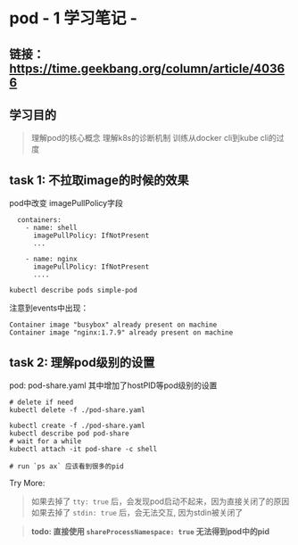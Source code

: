 # pod - 1 学习笔记 - 

## 链接：https://time.geekbang.org/column/article/40366

## 学习目的
> 理解pod的核心概念
> 理解k8s的诊断机制
> 训练从docker cli到kube cli的过度

## task 1: 不拉取image的时候的效果
pod中改变 imagePullPolicy字段
```
  containers:
    - name: shell
      imagePullPolicy: IfNotPresent
      ...

    - name: nginx
      imagePullPolicy: IfNotPresent
      ....
```

`kubectl describe pods simple-pod`

注意到events中出现：

```
Container image "busybox" already present on machine
Container image "nginx:1.7.9" already present on machine
```

## task 2: 理解pod级别的设置
pod: pod-share.yaml
其中增加了hostPID等pod级别的设置

```
# delete if need
kubectl delete -f ./pod-share.yaml

kubectl create -f ./pod-share.yaml
kubectl describe pod pod-share
# wait for a while
kubectl attach -it pod-share -c shell

# run `ps ax` 应该看到很多的pid
```

Try More:  
> 如果去掉了 `tty: true` 后，会发现pod启动不起来，因为直接关闭了的原因
> 如果去掉了 `stdin: true` 后，会无法交互, 因为stdin被关闭了

> **todo: 直接使用 `shareProcessNamespace: true` 无法得到pod中的pid**
